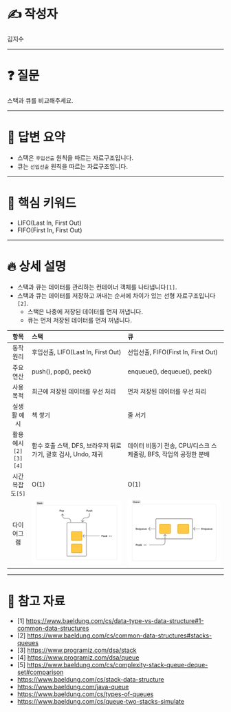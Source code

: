 # ✍️ 작성자
<!-- 이름을 작성하세요 -->
김지수

---

# ❓ 질문
<!-- 면접 질문을 작성하세요 -->
스택과 큐를 비교해주세요.

---

# 💬 답변 요약
<!-- 질문에 대한 간단한 답변을 적어주세요 -->
- 스택은 `후입선출` 원칙을 따르는 자료구조입니다.
- 큐는 `선입선출` 원칙을 따르는 자료구조입니다.

---

# 🧠 핵심 키워드
<!-- 답변을 위해 필요한 핵심 키워드를 적어주세요 -->
- LIFO(Last In, First Out)
- FIFO(First In, First Out)

---

# 🔥 상세 설명
<!-- 답변을 위해 필요한 CS 개념, 원리, 예시 등을 자세히 정리하세요 -->
- 스택과 큐는 데이터를 관리하는 컨테이너 객체를 나타냅니다`[1]`.
- 스택과 큐는 데이터를 저장하고 꺼내는 순서에 차이가 있는 선형 자료구조입니다`[2]`.
    - 스택은 나중에 저장된 데이터를 먼저 꺼냅니다.
    - 큐는 먼저 저장된 데이터를 먼저 꺼냅니다.

|        항목        | 스택                                         | 큐                                         |
|:----------------:|:-------------------------------------------|:------------------------------------------|
|      동작 원리       | 후입선출, LIFO(Last In, First Out)             | 선입선출, FIFO(First In, First Out)           |
|      주요 연산       | push(), pop(), peek()                      | enqueue(), dequeue(), peek()              |
|      사용 목적       | 최근에 저장된 데이터를 우선 처리                         | 먼저 저장된 데이터를 우선 처리                         |
|      실생활 예시      | 책 쌓기                                       | 줄 서기                                      |
| 활용 예시`[2][3][4]` | 함수 호출 스택, DFS, 브라우저 뒤로 가기, 괄호 검사, Undo, 재귀 | 데이터 비동기 전송, CPU/디스크 스케줄링, BFS, 작업의 공정한 분배 |
|   시간 복잡도`[5]`    | O(1)                                       | O(1)                                      |
| 다이어그램 | ![스택](images/Stack.png)                 | ![큐](images/Queue.png)                 |

---

# 🔗 참고 자료
<!-- 질문과 답변을 준비할 때 참고한 자료, 링크 등을 남겨주세요 -->
- [1] https://www.baeldung.com/cs/data-type-vs-data-structure#1-common-data-structures
- [2] https://www.baeldung.com/cs/common-data-structures#stacks-queues
- [3] https://www.programiz.com/dsa/stack
- [4] https://www.programiz.com/dsa/queue
- [5] https://www.baeldung.com/cs/complexity-stack-queue-deque-set#comparison
- https://www.baeldung.com/cs/stack-data-structure
- https://www.baeldung.com/java-queue
- https://www.baeldung.com/cs/types-of-queues
- https://www.baeldung.com/cs/queue-two-stacks-simulate